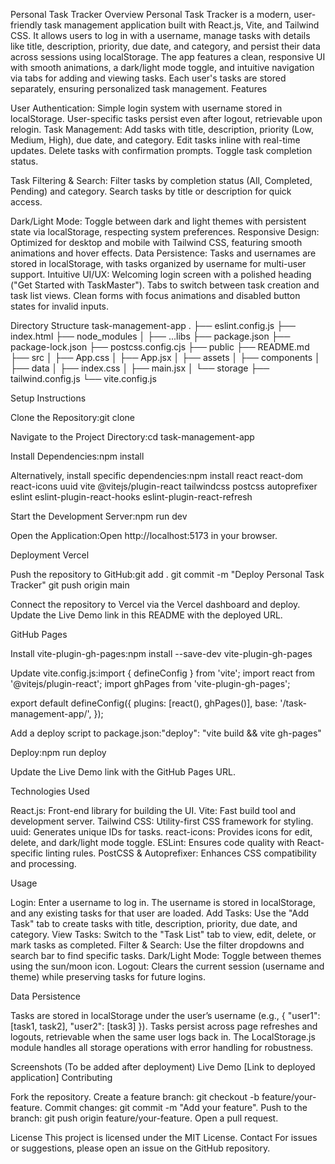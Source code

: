 Personal Task Tracker
Overview
Personal Task Tracker is a modern, user-friendly task management application built with React.js, Vite, and Tailwind CSS. It allows users to log in with a username, manage tasks with details like title, description, priority, due date, and category, and persist their data across sessions using localStorage. The app features a clean, responsive UI with smooth animations, a dark/light mode toggle, and intuitive navigation via tabs for adding and viewing tasks. Each user's tasks are stored separately, ensuring personalized task management.
Features

User Authentication: Simple login system with username stored in localStorage. User-specific tasks persist even after logout, retrievable upon relogin.
Task Management:
Add tasks with title, description, priority (Low, Medium, High), due date, and category.
Edit tasks inline with real-time updates.
Delete tasks with confirmation prompts.
Toggle task completion status.


Task Filtering & Search:
Filter tasks by completion status (All, Completed, Pending) and category.
Search tasks by title or description for quick access.


Dark/Light Mode: Toggle between dark and light themes with persistent state via localStorage, respecting system preferences.
Responsive Design: Optimized for desktop and mobile with Tailwind CSS, featuring smooth animations and hover effects.
Data Persistence: Tasks and usernames are stored in localStorage, with tasks organized by username for multi-user support.
Intuitive UI/UX: 
Welcoming login screen with a polished heading ("Get Started with TaskMaster").
Tabs to switch between task creation and task list views.
Clean forms with focus animations and disabled button states for invalid inputs.



Directory Structure
task-management-app
.
├── eslint.config.js
├── index.html
├── node_modules
│   ├── ...libs
├── package.json
├── package-lock.json
├── postcss.config.cjs
├── public
├── README.md
├── src
│   ├── App.css
│   ├── App.jsx
│   ├── assets
│   ├── components
│   ├── data
│   ├── index.css
│   ├── main.jsx
│   └── storage
├── tailwind.config.js
└── vite.config.js

Setup Instructions

Clone the Repository:git clone <repository-url>


Navigate to the Project Directory:cd task-management-app


Install Dependencies:npm install

Alternatively, install specific dependencies:npm install react react-dom react-icons uuid vite @vitejs/plugin-react tailwindcss postcss autoprefixer eslint eslint-plugin-react-hooks eslint-plugin-react-refresh


Start the Development Server:npm run dev


Open the Application:Open http://localhost:5173 in your browser.

Deployment
Vercel

Push the repository to GitHub:git add .
git commit -m "Deploy Personal Task Tracker"
git push origin main


Connect the repository to Vercel via the Vercel dashboard and deploy.
Update the Live Demo link in this README with the deployed URL.

GitHub Pages

Install vite-plugin-gh-pages:npm install --save-dev vite-plugin-gh-pages


Update vite.config.js:import { defineConfig } from 'vite';
import react from '@vitejs/plugin-react';
import ghPages from 'vite-plugin-gh-pages';

export default defineConfig({
  plugins: [react(), ghPages()],
  base: '/task-management-app/',
});


Add a deploy script to package.json:"deploy": "vite build && vite gh-pages"


Deploy:npm run deploy


Update the Live Demo link with the GitHub Pages URL.

Technologies Used

React.js: Front-end library for building the UI.
Vite: Fast build tool and development server.
Tailwind CSS: Utility-first CSS framework for styling.
uuid: Generates unique IDs for tasks.
react-icons: Provides icons for edit, delete, and dark/light mode toggle.
ESLint: Ensures code quality with React-specific linting rules.
PostCSS & Autoprefixer: Enhances CSS compatibility and processing.

Usage

Login: Enter a username to log in. The username is stored in localStorage, and any existing tasks for that user are loaded.
Add Tasks: Use the "Add Task" tab to create tasks with title, description, priority, due date, and category.
View Tasks: Switch to the "Task List" tab to view, edit, delete, or mark tasks as completed.
Filter & Search: Use the filter dropdowns and search bar to find specific tasks.
Dark/Light Mode: Toggle between themes using the sun/moon icon.
Logout: Clears the current session (username and theme) while preserving tasks for future logins.

Data Persistence

Tasks are stored in localStorage under the user’s username (e.g., { "user1": [task1, task2], "user2": [task3] }).
Tasks persist across page refreshes and logouts, retrievable when the same user logs back in.
The LocalStorage.js module handles all storage operations with error handling for robustness.

Screenshots
(To be added after deployment)
Live Demo
[Link to deployed application]
Contributing

Fork the repository.
Create a feature branch: git checkout -b feature/your-feature.
Commit changes: git commit -m "Add your feature".
Push to the branch: git push origin feature/your-feature.
Open a pull request.

License
This project is licensed under the MIT License.
Contact
For issues or suggestions, please open an issue on the GitHub repository.